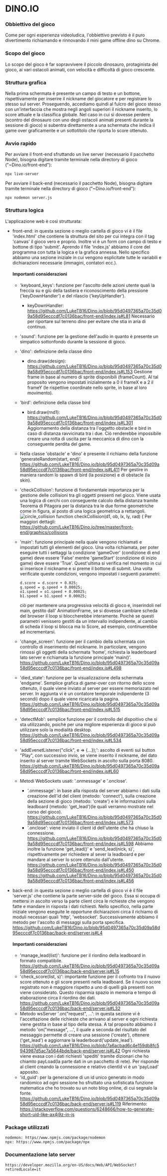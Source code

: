 # DINO.IO
### Obbiettivo del gioco
  Come per ogni esperienza videoludica, l'obbiettivo previsto è il puro divertimento richiamando e rinnovando
  il mini game offline dino su Chrome.
### Scopo del gioco
  Lo scopo del gioco è far sopravvivere il piccolo dinosauro, protaginista del gioco, ai vari ostacoli 
  animati, con velocità e difficoltà di gioco crescente.
### Struttura grafica  
  Nella prima schermata è presente un campo di testo e un bottone, rispettivamente per inserire il 
  nickname del giocatore e per registrare lo stesso sul server.
  Proseguendo, accediamo quindi al fulcro del gioco stesso con un'interfaccia che mostra negli angoli 
  superiori il nickname inserito, lo score attuale e la classifica globale.
  Nel caso in cui si dovesse perdere (scontro del dinosauro con uno degli
  ostacoli animati presenti durante la sessione di gioco) si subentra direttamente a una schermata che
  indica il game over graficamente e un sottotitolo che riporta lo score ottenuto.
### Avvio rapido
  Per avviare il front-end sfruttando un live server (necessario il pacchetto Node), bisogna digitare 
  tramite terminale nella directory di gioco ("~Dino.io/front-end"):
  ```
  npx live-server 
  ```
  Per avviare il back-end (necessario il pacchetto Node), bisogna digitare tramite terminale nella 
  directory di gioco ("~Dino.io/front-end"):
  ```
  npx nodemon server.js
  ```
### Struttura logica
  L'applicazione web è così strutturata:
  * front-end: in questa sezione o meglio cartella di gioco vi è il file 'index.html' che contiene la
    struttura del sito per cui integra con il tag 'canvas' il gioco vero e proprio. Inoltre vi è un 
    form con campo di testo e bottone di tipo 'submit'. Aprendo il file 'index.js' abbiamo il core del 
    programma con tutta la logica e la grafica annessa.
    Nello specifico abbiamo una sezione iniziale in cui vengono esplicitate tutte le variabili e dichiarazioni
    necessarie (immagini, contatori ecc.).
    #### Importanti considerazioni
    * 'keyboard_keys': funzione per l'ascolto delle azioni utente quali la freccia su e giù della tastiera e 
      riconoscimento della pressione ('keyDownHandler') e del rilascio ('keyUpHandler').
      * keyDownHandler:
        https://github.com/LukeTB16/Dino.io/blob/95d0497365a70c35d09a58d95ecccdf7c0136bac/front-end/index.js#L81
        Necessario per riportare sul terreno dino per evitare che stia in aria di continuo.
    * 'sound': funzione per la gestione dell'audio in quanto è presente un simpatico sottonfondo durante
      la sessione di gioco.
    * 'dino': definizione della classe dino
      * dino.draw(design):
        https://github.com/LukeTB16/Dino.io/blob/95d0497365a70c35d09a58d95ecccdf7c0136bac/front-end/index.js#L153
       Gestione frame in base al numero di sprite disponibili (frameCount). Al tal
       proposito vengono impostati inizialmente a 0 il frameX e a 2 il frameY (le rispettive coordinate nello 
       sprite, in base al loro movimento).
    * 'bird': definizione della classe bird
      * bird.draw(rnd1):
        https://github.com/LukeTB16/Dino.io/blob/95d0497365a70c35d09a58d95ecccdf7c0136bac/front-end/index.js#L301
        Aggiornamento della distanza tra l'oggetto obstacle e bird in caso di distanza
        ravvicinata tra i due. Ciò renderebbe impossibile creare una rotta di uscita
        per la meccanica di dino con la conseguente perdita del game.
    * Nella classe 'obstacle' e 'dino' è presente il richiamo della funzione 
       'generateRandom(start, end)'.
       https://github.com/LukeTB16/Dino.io/blob/95d0497365a70c35d09a58d95ecccdf7c0136bac/front-end/index.js#L411
       Per gestire in maniera random lo spawn di bird (la posizione) e di obstacle (la skin).
    * 'checkCollision': funzione di fondamentale importanza per la gestione delle collisioni
      tra gli oggetti presenti nel gioco. Viene usata una logica di cerchi con conseguente
      calcolo della distanza tramite Teorema di Pitagora per la distanza tra le due forme
      geometriche come in figura, al posto di una logica geometrica a rettangoli.
      ![circle_collision](https://user-images.githubusercontent.com/40920894/166655997-aea0511c-2569-4380-98a8-3aaa90ffd936.PNG)
      function checkCollision(d1, ob, lx, ly, rad) {
      Per maggiori dettagli: https://github.com/LukeTB16/Dino.io/tree/master/front-end/graphics/collisions
      
    * 'main': funzione principale nella quale vengono richiamati e impostati tutti gli elementi del gioco.
      Una volta richiamata, per poter eseguire tutti i settaggi la condizione 'gameOver' (condizione di end game)
      deve essere 'False' mentre 'gameStart' (condizione di inizio game) deve essere 'True'. Quest'ultima si
      verifica nel momento in cui si inserisce il nickname e si preme il bottone di submit.
      Una volta verificate queste condizioni, vengono impostati i seguenti parametri:
      ```
      d.score = d.score + 0.025;
      g.speed = g.speed + 0.00025;
      o1.speed = o1.speed + 0.00025;
      b1.speed = b1.speed + 0.00025;
      ```
      ciò per mantenere una progressiva velocità di gioco e, inserindoli nel main, gestito dall' AnimationFrame,
      se si dovesse cambiare scheda del browser il loop si bloccherebbe interamente. Poichè se questi parametri
      venissero gestiti da un intervallo indipendente, al cambio di scheda il loop si blocca ma lo Score, ad
      esempio, continuerebbe ad incrementarsi.
    * 'change_screen': funzione per il cambio della schermata con controllo di inserimento del nickname.
      In particolare, vengono rimossi gli oggetti della schermata 'home', richiesta la leaderboard lato server e
      richiamata la funzione principale 'main()'.
      https://github.com/LukeTB16/Dino.io/blob/95d0497365a70c35d09a58d95ecccdf7c0136bac/front-end/index.js#L498
    * 'died_state': funzione per la visualizzazione della schermata 'endgame'.
      Semplice grafica di game-over con ritorno dello score ottenuto, il quale
      viene inviato al server per essere memoriazato nel server. In aggiunta vi
      è un contatore temporale indipendente (3 secondi) dopo il quale viene 
      ricaricata la pagina.
      https://github.com/LukeTB16/Dino.io/blob/95d0497365a70c35d09a58d95ecccdf7c0136bac/front-end/index.js#L515
    * 'detectMob': semplice funzione per il controllo del dispoitivo che si
      sta utilizzando, poichè per una migliore esperienza di gioco si può
      utilizzare solo la modialità desktop.
      https://github.com/LukeTB16/Dino.io/blob/95d0497365a70c35d09a58d95ecccdf7c0136bac/front-end/index.js#L534
    * 'addEvenetListener("click", e => {...});': ascolto di eventi sul button "Play", con successivo
      invio, se viene inserito il nickname, del dato inserito al server tramite WebSockets in ascolto
      sulla porta 8080.  
      https://github.com/LukeTB16/Dino.io/blob/95d0497365a70c35d09a58d95ecccdf7c0136bac/front-end/index.js#L60
    * Metodi WebSockets usati: '.onmessage' e '.onclose'.
      * '.onmessage': in base alla risposta del server abbiamo i dati sulla creazione dell'id del 
        client (metodo: 'connect'), sulla creazione della sezione di gioco (metodo: 'create') e le 
        informazioni sulla leadboard (metodo: 'get_lead')(le quali verranno mostrate nel corso del 
        gioco).
        https://github.com/LukeTB16/Dino.io/blob/95d0497365a70c35d09a58d95ecccdf7c0136bac/front-end/index.js#L573
      * '.onclose': viene inviato il client id dell'utente che ha chiuso la connessione.
        https://github.com/LukeTB16/Dino.io/blob/95d0497365a70c35d09a58d95ecccdf7c0136bac/front-end/index.js#L598
      Abbiamo inoltre la funzione 'get_lead()' e 'send_lead(nick, s)', rispettivamente per richiedere
      al sever la leadboard e per mandare al server lo score ottenuto dall'utente.
      https://github.com/LukeTB16/Dino.io/blob/95d0497365a70c35d09a58d95ecccdf7c0136bac/front-end/index.js#L450
      https://github.com/LukeTB16/Dino.io/blob/95d0497365a70c35d09a58d95ecccdf7c0136bac/front-end/index.js#L456
 
 * back-end: in questa sezione o meglio cartella di gioco vi è il file 'server.js' che
   contiene la parte server-side del gioco. Essa si occupa di mettersi in ascolto verso
   la parte client circa le richieste che vengono fatte e mandare in risposta i dati
   richiesti.
   Nello specifico, nella parte iniziale vengono eseguite le opportune dichiarazioni
   circa il richiamo di moduli necessari quali 'http', 'websocket'. 
   Successivamente abbiamo il metodo per l'ascolto di messaggi sulla porta
   specifica.
   https://github.com/LukeTB16/Dino.io/blob/95d0497365a70c35d09a58d95ecccdf7c0136bac/back-end/server.js#L4
   #### Importanti considerazioni
      * 'manage_lead(list)': funzione per il riordino della leadboard in formato
        compatibile.
      https://github.com/LukeTB16/Dino.io/blob/95d0497365a70c35d09a58d95ecccdf7c0136bac/back-end/server.js#L15
     * 'check_score(list, s)': importante funzione per il cofronto tra il nuovo
        score ottenuto e gli score presenti nella leadboard. Se il nuovo score
        registrato non è maggiore rispetto a uno di quelli già presenti non viene
        considerato. Questo risparmia spazio in memoria e tempo di elaborazione
        circa il riordino dei dati.
        https://github.com/LukeTB16/Dino.io/blob/95d0497365a70c35d09a58d95ecccdf7c0136bac/back-end/server.js#L32
     * Metodo wsServer '.on("request", ...': in questa sezione vi è l'accettazione
       delle richieste che arrivano al server e ogni richiesta viene gestita in 
       base al tipo della stessa.
       A tal proposito abbiamo il metodo 'on("message", ...', il quale a seconda
       del risultato del messaggio permette di creare una sessione ('create'), 
       ottenere ('get_lead') e aggiornare la leaderboard('update_lead').
       https://github.com/LukeTB16/Dino.io/blob/7a6acbad6c4e159db8fc5943987d5ac7a5644bde/back-end/server.js#L42
       Ogni richiesta viene evasa con i dati richiesti 'spediti' tramite
       dizionari che ho chiamto payLoad(la parte dati in un pacchetto di
       rete).
       Per risponde al client creando la connessione e relativo clientId
       vi è un 'payLoad' apposito.
    * 'id_guid': per la generazione di un id unico generato in modo randomico
      ad ogni sessione ho sfruttato una sofisticata funzione matematica che ho 
      trovato su un noto blog online, di cui segnalo la fonte.
      https://github.com/LukeTB16/Dino.io/blob/95d0497365a70c35d09a58d95ecccdf7c0136bac/back-end/server.js#L119
      Riferimento: https://stackoverflow.com/questions/6248666/how-to-generate-short-uid-like-ax4j9z-in-js
    
 ### Package utilizzati
    nodemon: https//www.npmjs.com/package/nodemon
    npx: https://www.npmjs.com/package/npx
 ### Documentazione lato server
    https://developer.mozilla.org/en-US/docs/Web/API/WebSocket?retiredLocale=it

  

